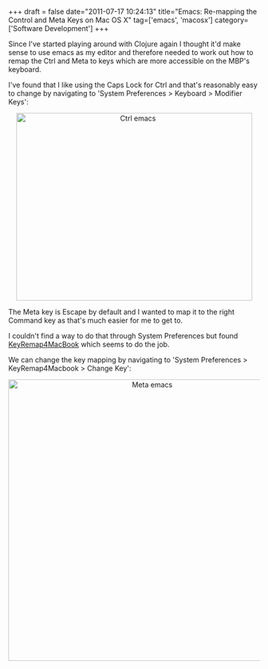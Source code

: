 +++
draft = false
date="2011-07-17 10:24:13"
title="Emacs: Re-mapping the Control and Meta Keys on Mac OS X"
tag=['emacs', 'macosx']
category=['Software Development']
+++

Since I've started playing around with Clojure again I thought it'd make sense to use emacs as my editor and therefore needed to work out how to remap the Ctrl and Meta to keys which are more accessible on the MBP's keyboard.

I've found that I like using the Caps Lock for Ctrl and that's reasonably easy to change by navigating to 'System Preferences > Keyboard > Modifier Keys':

<div align="center">
<img src="{{<siteurl>}}/uploads/2011/07/ctrl-emacs.jpg" alt="Ctrl emacs" title="ctrl-emacs.jpg" border="0" width="473" height="376" />
</div>

The Meta key is Escape by default and I wanted to map it to the right Command key as that's much easier for me to get to.

I couldn't find a way to do that through System Preferences but found  <a href="http://pqrs.org/macosx/keyremap4macbook/document.html">KeyRemap4MacBook</a> which seems to do the job.

We can change the key mapping by navigating to 'System Preferences > KeyRemap4Macbook > Change Key':

<div align="center">
<img src="{{<siteurl>}}/uploads/2011/07/meta-emacs.jpg" alt="Meta emacs" title="meta-emacs.jpg" border="0" width="561" height="564" />
</div>
